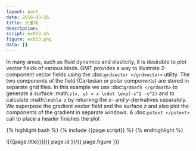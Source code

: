 ```yaml
---
layout: post
date: 2016-03-26
title: 矢量场
description:
script: ex013.sh
figure: ex013.png
data: []
---
```


In many areas, such as fluid dynamics and elasticity, it is desirable to
plot vector fields of various kinds. GMT provides a way to illustrate
2-component vector fields using the
:doc:`grdvector </grdvector>` utility. The two
components of the field (Cartesian or polar components) are stored in
separate grid files. In this example we use
:doc:`grdmath </grdmath>` to generate a surface
:math:`z(x, y) = x \cdot \exp(-x^2 -y^2)` and to calculate
:math:`\nabla z` by returning the *x*- and *y*-derivatives separately.
We superpose the gradient vector field and the surface *z* and also plot
the components of the gradient in separate windows. A
:doc:`pstext </pstext>` call to place a header finishes the plot

{% highlight bash %}
{% include {{page.script}} %}
{% endhighlight %}

![{{page.title}}]({{ page.id }}/{{ page.figure }})
